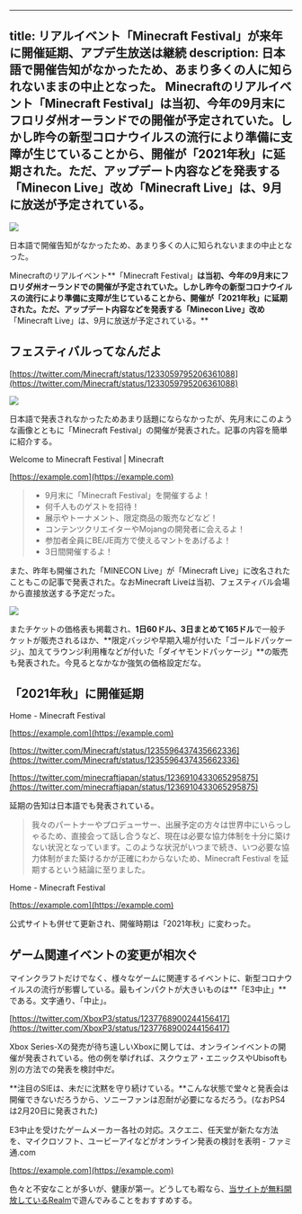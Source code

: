 
---
title: リアルイベント「Minecraft Festival」が来年に開催延期、アプデ生放送は継続
description: 日本語で開催告知がなかったため、あまり多くの人に知られないままの中止となった。
 Minecraftのリアルイベント「Minecraft Festival」は当初、今年の9月末にフロリダ州オーランドでの開催が予定されていた。しかし昨今の新型コロナウイルスの流行により準備に支障が生じていることから、開催が「2021年秋」に延期された。ただ、アップデート内容などを発表する「Minecon Live」改め「Minecraft Live」は、9月に放送が予定されている。
---

![](https://cdn-ak.f.st-hatena.com/images/fotolife/s/sasigume/20210208/20210208100824.jpg)

日本語で開催告知がなかったため、あまり多くの人に知られないままの中止となった。

Minecraftのリアルイベント**「Minecraft Festival」**は当初、今年の9月末にフロリダ州オーランドでの開催が予定されていた。しかし昨今の新型コロナウイルスの流行により準備に支障が生じていることから、開催が「2021年秋」に延期された。ただ、アップデート内容などを発表する「Minecon Live」改め**「Minecraft Live」は、9月に放送が予定されている。**

## フェスティバルってなんだよ

[https://twitter.com/Minecraft/status/1233059795206361088](https://twitter.com/Minecraft/status/1233059795206361088)

![](https://cdn-ak.f.st-hatena.com/images/fotolife/s/sasigume/20210208/20210208100904.jpg)

日本語で発表されなかったためあまり話題にならなかったが、先月末にこのような画像とともに「Minecraft Festival」の開催が発表された。記事の内容を簡単に紹介する。

Welcome to Minecraft Festival | Minecraft

[https://example.com](https://example.com)

> *   9月末に「Minecraft Festival」を開催するよ！
> *   何千人ものゲストを招待！
> *   展示やトーナメント、限定商品の販売などなど！
> *   コンテンツクリエイターやMojangの開発者に会えるよ！
> *   参加者全員にBE/JE両方で使えるマントをあげるよ！
> *   3日間開催するよ！

また、昨年も開催された「MINECON Live」が「Minecraft Live」に改名されたこともこの記事で発表された。なおMinecraft Liveは当初、フェスティバル会場から直接放送する予定だった。

![](https://cdn-ak.f.st-hatena.com/images/fotolife/s/sasigume/20210208/20210208100907.png)

またチケットの価格表も掲載され、**1日60ドル、3日まとめて165ドル**で一般チケットが販売されるほか、**限定バッジや早期入場が付いた「ゴールドパッケージ」、加えてラウンジ利用権などが付いた「ダイヤモンドパッケージ」**の販売も発表された。今見るとなかなか強気の価格設定だな。

## 「2021年秋」に開催延期

Home - Minecraft Festival

[https://example.com](https://example.com)

[https://twitter.com/Minecraft/status/1235596437435662336](https://twitter.com/Minecraft/status/1235596437435662336)

[https://twitter.com/minecraftjapan/status/1236910433065295875](https://twitter.com/minecraftjapan/status/1236910433065295875)

延期の告知は日本語でも発表されている。

> 我々のパートナーやプロデューサー、出展予定の方々は世界中にいらっしゃるため、直接会って話し合うなど、現在は必要な協力体制を十分に築けない状況となっています。このような状況がいつまで続き、いつ必要な協力体制がまた築けるかが正確にわからないため、Minecraft Festival を延期するという結論に至りました。

Home - Minecraft Festival

[https://example.com](https://example.com)

公式サイトも併せて更新され、開催時期は「2021年秋」に変わった。

## ゲーム関連イベントの変更が相次ぐ

マインクラフトだけでなく、様々なゲームに関連するイベントに、新型コロナウイルスの流行が影響している。最もインパクトが大きいものは**「E3中止」**である。文字通り、「中止」。

[https://twitter.com/XboxP3/status/1237768900244156417](https://twitter.com/XboxP3/status/1237768900244156417)

Xbox Series-Xの発売が待ち遠しいXboxに関しては、オンラインイベントの開催が発表されている。他の例を挙げれば、スクウェア・エニックスやUbisoftも別の方法での発表を検討中だ。

**注目のSIEは、未だに沈黙を守り続けている。**こんな状態で堂々と発表会は開催できないだろうから、ソニーファンは忍耐が必要になるだろう。(なおPS4は2月20日に発表された)

E3中止を受けたゲームメーカー各社の対応。スクエニ、任天堂が新たな方法を、マイクロソフト、ユービーアイなどがオンライン発表の検討を表明 - ファミ通.com

[https://example.com](https://example.com)

色々と不安なことが多いが、健康が第一。どうしても暇なら、[当サイトが無料開放しているRealm](https://www.napoan.com/beserver-open-20200301/)で遊んでみることをおすすめする。
